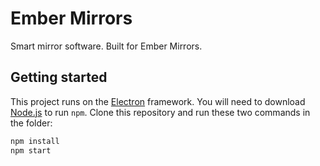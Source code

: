 # Ember Mirrors
Smart mirror software. Built for Ember Mirrors.

## Getting started
This project runs on the [Electron](https://www.electronjs.org/) framework. You will need to download [Node.js](https://nodejs.org/en/download/) to run `npm`. Clone this repository and run these two commands in the folder:

```bash
npm install
npm start
```
